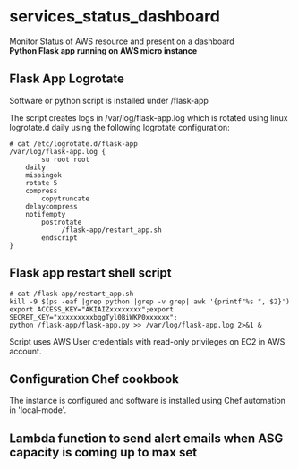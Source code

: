# services_status_dashboard
Monitor Status of AWS resource and present on a dashboard<br>
**Python Flask app running on AWS micro instance**
## Flask App Logrotate 
Software or python script is installed under /flask-app

The script creates logs in /var/log/flask-app.log which is rotated using linux logrotate.d daily using the following logrotate configuration:
```
# cat /etc/logrotate.d/flask-app 
/var/log/flask-app.log {
        su root root
	daily
	missingok
	rotate 5
	compress
        copytruncate
	delaycompress
	notifempty
        postrotate
             /flask-app/restart_app.sh
        endscript
}
```
## Flask app restart shell script
```
# cat /flask-app/restart_app.sh 
kill -9 $(ps -eaf |grep python |grep -v grep| awk '{printf"%s ", $2}')
export ACCESS_KEY="AKIAIZxxxxxxxx";export SECRET_KEY="xxxxxxxxxbqgTyl0BiWKP0xxxxxx";
python /flask-app/flask-app.py >> /var/log/flask-app.log 2>&1 &
```
Script uses AWS User credentials with read-only privileges on EC2 in AWS account.

## Configuration Chef cookbook
The instance is configured and software is installed using Chef automation in 'local-mode'.

## Lambda function to send alert emails when ASG capacity is coming up to max set
```awsasg_status_alerts_email.py
```
